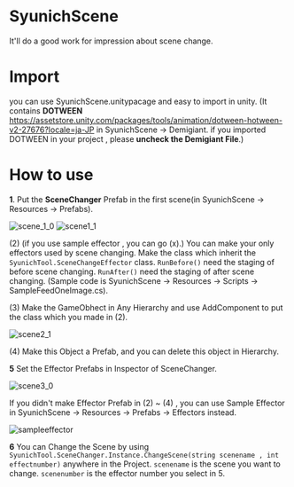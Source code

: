 # SyunichScene
It'll do a good work for impression about scene change.

# Import
you can use SyunichScene.unitypacage and easy to import in unity.
(It contains **DOTWEEN** https://assetstore.unity.com/packages/tools/animation/dotween-hotween-v2-27676?locale=ja-JP in 
SyunichScene -> Demigiant. if you imported DOTWEEN in your project , please **uncheck the Demigiant File**.)

# How to use
**1**. 
Put the **SceneChanger** Prefab in the first scene(in SyunichScene -> Resources -> Prefabs).

![scene_1_0](https://user-images.githubusercontent.com/78691899/144390982-6ea90ee6-c487-4fa2-a6c7-d3d0e7e61026.PNG)
![scene1_1](https://user-images.githubusercontent.com/78691899/144391869-ca8ad6cb-266f-4c3f-baec-fe0decd2bc7c.PNG)


(2)
(if you use sample effector , you can go (x).)
You can make your only effectors used by scene changing. Make the class which inherit the
`SyunichTool.SceneChangeEffector` class.
`RunBefore()` need the staging of before scene changing.
`RunAfter()` need the staging of after scene changing.
(Sample code is SyunichScene -> Resources -> Scripts -> SampleFeedOneImage.cs).

(3)
Make the GameObhect in Any Hierarchy and use AddComponent to put the class which you made in (2).

![scene2_1](https://user-images.githubusercontent.com/78691899/144393007-b0da540c-575c-41d7-bf69-aff22b8bcc4d.PNG)

(4)
Make this Object a Prefab, and you can delete this object in Hierarchy.

**5**
Set the Effector Prefabs in Inspector of SceneChanger.

![scene3_0](https://user-images.githubusercontent.com/78691899/144393571-fa648917-ffe3-4c53-bbf8-e5f1f9f099b5.PNG)

If you didn't make Effector Prefab in (2) ~ (4) , you can use Sample Effector in SyunichScene -> Resources -> Prefabs -> Effectors 
instead.

![sampleeffector](https://user-images.githubusercontent.com/78691899/144393894-46ce8ccb-ca0e-4d08-ac5e-f297c1bb33cb.PNG)

**6**
You can Change the Scene by using `SyunichTool.SceneChanger.Instance.ChangeScene(string scenename , int effectnumber)`  anywhere in the Project.
`scenename` is the scene you want to change.
`scenenumber` is the effector number you select in 5.
